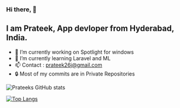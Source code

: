 ### Hi there, 👋


## I am Prateek, App devloper from Hyderabad, India.

- 🔭 I’m currently working on Spotlight for windows
- 🌱 I’m currently learning Laravel and ML
- 📫 Contact : prateek26j@gmail.com
- 🔒 Most of my commits are in Private Repositories

![Prateeks GitHub stats](https://github-readme-stats.vercel.app/api?username=prateek26j&show_icons=true&theme=radical)

[![Top Langs](https://github-readme-stats.vercel.app/api/top-langs/?username=prateek26j&layout=compact)](https://github.com/anuraghazra/github-readme-stats)

